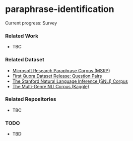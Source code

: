 # paraphrase-identification
Current progress: Survey

### Related Work
- TBC

### Related Dataset
- [Microsoft Research Paraphrase Corpus (MSRP)](https://www.microsoft.com/en-us/download/details.aspx?id=52398)
- [First Quora Dataset Release: Question Pairs](https://data.quora.com/First-Quora-Dataset-Release-Question-Pairs)
- [The Stanford Natural Language Inference (SNLI) Corpus](https://nlp.stanford.edu/projects/snli/)
- [The Multi-Genre NLI Corpus (Kaggle)](https://www.nyu.edu/projects/bowman/multinli/)

### Related Repositories 
- TBC

### TODO
- TBD
